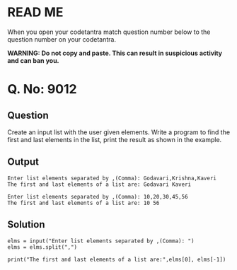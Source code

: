 # READ ME
When you open your codetantra match question number below to the question number on your codetantra.

**WARNING: Do not copy and paste. This can result in suspicious activity and can ban you.**

# Q. No: 9012

## Question
Create an input list with the user given elements. Write a program to find the first and last elements in the list, print the result as shown in the example.

## Output
```
Enter list elements separated by ,(Comma): Godavari,Krishna,Kaveri
The first and last elements of a list are: Godavari Kaveri
```
```
Enter list elements separated by ,(Comma): 10,20,30,45,56
The first and last elements of a list are: 10 56
```

## Solution
```
elms = input("Enter list elements separated by ,(Comma): ")
elms = elms.split(",")

print("The first and last elements of a list are:",elms[0], elms[-1])
```